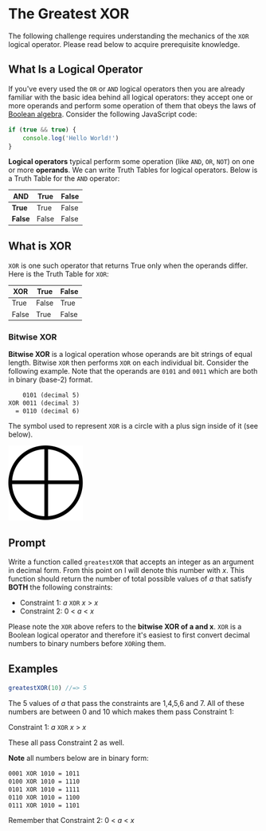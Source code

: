 # The Greatest XOR

The following challenge requires understanding the mechanics of the `XOR` logical operator. Please read below to acquire prerequisite knowledge.

## What Is a Logical Operator 

If you've every used the `OR` or `AND` logical operators then you are already familiar with the basic idea behind all logical operators: they accept one or more operands and perform some operation of them that obeys the laws of [Boolean algebra](https://en.wikipedia.org/wiki/Boolean_algebra). Consider the following JavaScript code:

```js
if (true && true) {
    console.log('Hello World!')
}
```

**Logical operators** typical perform some operation (like `AND`, `OR`, `NOT`) on one or more **operands**. We can write Truth Tables for logical operators. Below is a Truth Table for the `AND` operator:

| AND   | True  | False |
|-------|-------|-------|
| **True**  | True  | False |
| **False** | False | False |

## What is XOR 

`XOR` is one such operator that returns True only when the operands differ. Here is the Truth Table for `XOR`:

| XOR   | True  | False |
|-------|-------|-------|
| True  | False | True  |
| False | True  | False |


### Bitwise XOR

**Bitwise XOR** is a logical operation whose operands are bit strings of equal length. Bitwise `XOR` then performs `XOR` on each individual bit. Consider the following example. Note that the operands are `0101` and `0011` which are both in binary (base-2) format.

```
    0101 (decimal 5)
XOR 0011 (decimal 3)
  = 0110 (decimal 6)
```

The symbol used to represent `XOR` is a circle with a plus sign inside of it (see below).

<img src="./images/xor.png" width="150px" />

## Prompt 

Write a function called `greatestXOR` that accepts an integer as an argument in decimal form. From this point on I will denote this number with *x*. This function should return the number of total possible values of *a* that satisfy **BOTH** the following constraints:

* Constraint 1: *a* `XOR` *x* > *x*
* Constraint 2: 0 < *a* < *x*

Please note the `XOR` above refers to the **bitwise XOR of a and x**. `XOR` is a Boolean logical operator and therefore it's easiest to first convert decimal numbers to binary numbers before `XOR`ing them.

## Examples

```js
greatestXOR(10) //=> 5
```

The 5 values of *a* that pass the constraints are 1,4,5,6 and 7. All of these numbers are between 0 and 10 which makes them pass Constraint 1: 

Constraint 1: *a* `XOR` *x* > *x*

These all pass Constraint 2 as well.

**Note** all numbers below are in binary form:

```
0001 XOR 1010 = 1011
0100 XOR 1010 = 1110
0101 XOR 1010 = 1111
0110 XOR 1010 = 1100
0111 XOR 1010 = 1101
```
Remember that Constraint 2: 0 < *a* < *x*

